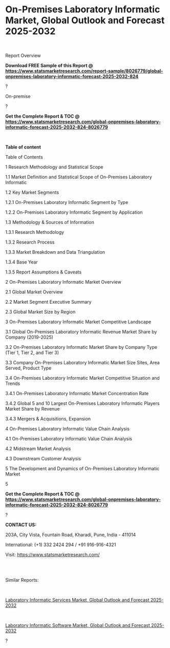 <h1>On-Premises Laboratory Informatic Market, Global Outlook and Forecast 2025-2032</h1><br/><p>Report Overview</p>
 
 
 
 <div><b>Download FREE Sample of this Report @ <a href="https://www.statsmarketresearch.com/download-free-sample/8026779/global-onpremises-laboratory-informatic-forecast-2025-2032-824">https://www.statsmarketresearch.com/report-sample/8026779/global-onpremises-laboratory-informatic-forecast-2025-2032-824</a></b></div>
 
 
 
 <p>? </p>
 
 
 
 <p>On-premise</p>
 
 
 
 <p>? </p>
 
 
 
 <div><b>Get the Complete Report & TOC @ <a href="https://www.statsmarketresearch.com/global-onpremises-laboratory-informatic-forecast-2025-2032-824-8026779">https://www.statsmarketresearch.com/global-onpremises-laboratory-informatic-forecast-2025-2032-824-8026779</a></b></div>
 
 
 
 <p><br />
 
 <b>Table of content</b></p>
 
 
 
 <p>Table of Contents<br />
 
 1 Research Methodology and Statistical Scope<br />
 
 1.1 Market Definition and Statistical Scope of On-Premises Laboratory Informatic<br />
 
 1.2 Key Market Segments<br />
 
 1.2.1 On-Premises Laboratory Informatic Segment by Type<br />
 
 1.2.2 On-Premises Laboratory Informatic Segment by Application<br />
 
 1.3 Methodology & Sources of Information<br />
 
 1.3.1 Research Methodology<br />
 
 1.3.2 Research Process<br />
 
 1.3.3 Market Breakdown and Data Triangulation<br />
 
 1.3.4 Base Year<br />
 
 1.3.5 Report Assumptions & Caveats<br />
 
 2 On-Premises Laboratory Informatic Market Overview<br />
 
 2.1 Global Market Overview<br />
 
 2.2 Market Segment Executive Summary<br />
 
 2.3 Global Market Size by Region<br />
 
 3 On-Premises Laboratory Informatic Market Competitive Landscape<br />
 
 3.1 Global On-Premises Laboratory Informatic Revenue Market Share by Company (2019-2025)<br />
 
 3.2 On-Premises Laboratory Informatic Market Share by Company Type (Tier 1, Tier 2, and Tier 3)<br />
 
 3.3 Company On-Premises Laboratory Informatic Market Size Sites, Area Served, Product Type<br />
 
 3.4 On-Premises Laboratory Informatic Market Competitive Situation and Trends<br />
 
 3.4.1 On-Premises Laboratory Informatic Market Concentration Rate<br />
 
 3.4.2 Global 5 and 10 Largest On-Premises Laboratory Informatic Players Market Share by Revenue<br />
 
 3.4.3 Mergers & Acquisitions, Expansion<br />
 
 4 On-Premises Laboratory Informatic Value Chain Analysis<br />
 
 4.1 On-Premises Laboratory Informatic Value Chain Analysis<br />
 
 4.2 Midstream Market Analysis<br />
 
 4.3 Downstream Customer Analysis<br />
 
 5 The Development and Dynamics of On-Premises Laboratory Informatic Market<br />
 
 5</p>
 
 
 
 <div><b>Get the Complete Report & TOC @ <a href="https://www.statsmarketresearch.com/global-onpremises-laboratory-informatic-forecast-2025-2032-824-8026779">https://www.statsmarketresearch.com/global-onpremises-laboratory-informatic-forecast-2025-2032-824-8026779</a></b></div>
 
 
 
 <p>? </p>
 
 
 
 <p><b>CONTACT US:</b><br />
 
 203A, City Vista, Fountain Road, Kharadi, Pune, India - 411014<br />
 
 International: (+1) 332 2424 294 / +91 916-916-4321<br />
 
 Visit: <a href="https://www.statsmarketresearch.com/">https://www.statsmarketresearch.com/</a><br />
 
 <br />
 
 <br />
 
 Similar Reports:<br />
 
 <br />
 
 <a href="https://www.statsmarketresearch.com/global-laboratory-informatic-services-forecast-2025-2032-841-8033558">Laboratory Informatic Services Market, Global Outlook and Forecast 2025-2032</a><br />
 
 <br />
 
 <a href="https://www.statsmarketresearch.com/global-laboratory-informatic-software-forecast-2025-2032-331-8033559">Laboratory Informatic Software Market, Global Outlook and Forecast 2025-2032</a><br />
 
 ? </p>